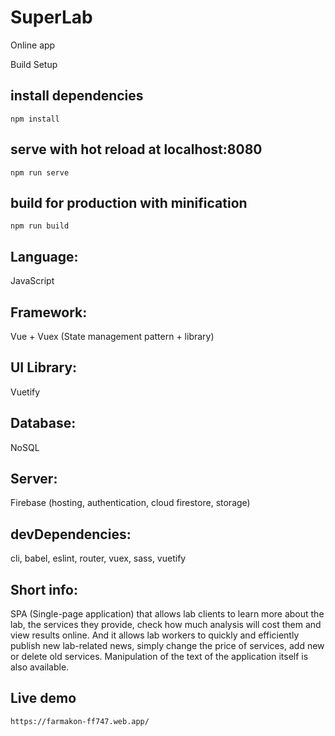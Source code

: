 # SuperLab
Online app


Build Setup

## install dependencies
   `npm install`

## serve with hot reload at localhost:8080
   `npm run serve`

## build for production with minification
   `npm run build`

## Language: 
   JavaScript
## Framework: 
   Vue + Vuex (State management pattern + library)
## UI Library: 
   Vuetify
## Database: 
   NoSQL
## Server: 
   Firebase (hosting, authentication, cloud firestore, storage)
## devDependencies:
   cli, babel, eslint, router, vuex, sass, vuetify

## Short info: 
   SPA (Single-page application) that allows lab clients to learn more about the lab, the services they provide, check how much analysis will cost them and view results online.    And it allows lab workers to quickly and efficiently publish new lab-related news, simply change the price of services, add new or delete old services. Manipulation of the      text of the application itself is also available.

## Live demo 
    https://farmakon-ff747.web.app/
